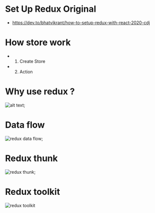 # Set Up Redux Original
 - https://dev.to/bhatvikrant/how-to-setup-redux-with-react-2020-cdj

# How store work 
- 1. Create Store 
- 2. Action 

# Why use redux ?
![alt text](https://css-tricks.com/wp-content/uploads/2016/03/redux-article-3-03.svg);

# Data flow
![redux data flow](https://redux.js.org/assets/images/ReduxDataFlowDiagram-49fa8c3968371d9ef6f2a1486bd40a26.gif);

# Redux thunk
![redux thunk](https://d33wubrfki0l68.cloudfront.net/08d01ed85246d3ece01963408572f3f6dfb49d41/4bc12/assets/images/reduxasyncdataflowdiagram-d97ff38a0f4da0f327163170ccc13e80.gif);

# Redux toolkit
![redux toolkit](https://redux.js.org/assets/images/one-way-data-flow-04fe46332c1ccb3497ecb04b94e55b97.png)
